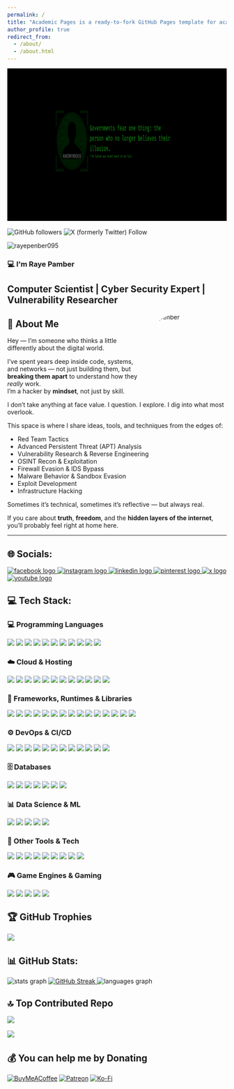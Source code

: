 ```yaml
---
permalink: /
title: "Academic Pages is a ready-to-fork GitHub Pages template for academic personal websites"
author_profile: true
redirect_from: 
  - /about/
  - /about.html
---
```


<img align = "" src="https://github.com/rayepenber095/rayepenber095.github.io/blob/master/images/Governments%20fear%20one%20thing%20the%20person%20who%20no%20longer%20believes%20their%20illusion..png" width="1000" height="350" alt="rayepenber095">

![GitHub followers](https://img.shields.io/github/followers/rayepenber095)
![X (formerly Twitter) Follow](https://img.shields.io/twitter/follow/rayepenber095)
<p align="left"> <img src="https://komarev.com/ghpvc/?username=rayepenber095&label=Profile%20views&color=000000&style=flat" alt="rayepenber095" /> </p>

<h3 align="left">💻 I'm Raye Pamber</h3>
<h2 align="left">Computer Scientist | Cyber Security Expert | Vulnerability Researcher</h2>

<img class="rounded-image" src="https://avatars.githubusercontent.com/u/0000000" alt="rayepenber" style="width: 200px; height: 200px; border-radius: 50%; object-fit: cover;" align="right" />

## 🧠 About Me

Hey — I’m someone who thinks a little differently about the digital world.

I’ve spent years deep inside code, systems, and networks — not just building them, but **breaking them apart** to understand how they *really* work.  
I’m a hacker by **mindset**, not just by skill.

I don’t take anything at face value. I question. I explore. I dig into what most overlook.

This space is where I share ideas, tools, and techniques from the edges of:

<ul>
  <li>Red Team Tactics</li>
  <li>Advanced Persistent Threat (APT) Analysis</li>
  <li>Vulnerability Research & Reverse Engineering</li>
  <li>OSINT Recon & Exploitation</li>
  <li>Firewall Evasion & IDS Bypass</li>
  <li>Malware Behavior & Sandbox Evasion</li>
  <li>Exploit Development</li>
  <li>Infrastructure Hacking</li>
</ul>

Sometimes it’s technical, sometimes it’s reflective — but always real.

If you care about **truth**, **freedom**, and the **hidden layers of the internet**,  
you’ll probably feel right at home here.

---


## 🌐 Socials:

<div align="left">
  <a href="https://facebook.com/rayepenber095" target="_blank">
    <img src="https://img.shields.io/static/v1?message=Facebook&logo=facebook&label=&color=1877F2&logoColor=white&labelColor=&style=for-the-badge" height="27" alt="facebook logo" />
  </a>
  <a href="https://instagram.com/rayepenber095" target="_blank">
    <img src="https://img.shields.io/static/v1?message=Instagram&logo=instagram&label=&color=E4405F&logoColor=white&labelColor=&style=for-the-badge" height="27" alt="instagram logo" />
  </a>
  <a href="https://linkedin.com/in/rayepenber095" target="_blank">
    <img src="https://img.shields.io/static/v1?message=LinkedIn&logo=linkedin&label=&color=0077B5&logoColor=white&labelColor=&style=for-the-badge" height="27" alt="linkedin logo" />
  </a>
  <a href="https://pinterest.com/rayepenber095" target="_blank">
    <img src="https://img.shields.io/static/v1?message=Pinterest&logo=pinterest&label=&color=E60023&logoColor=white&labelColor=&style=for-the-badge" height="27" alt="pinterest logo" />
  </a>
  <a href="https://x.com/rayepenber095" target="_blank">
    <img src="https://img.shields.io/static/v1?message=X&logo=x&label=&color=000000&logoColor=white&labelColor=&style=for-the-badge" height="27" alt="x logo" />
  </a>
  <a href="https://www.youtube.com/@UChsIR4ef1I9FdGCJ1F5DEWg" target="_blank">
    <img src="https://img.shields.io/static/v1?message=YouTube&logo=youtube&label=&color=FF0000&logoColor=white&labelColor=&style=for-the-badge" height="27" alt="youtube logo" />
  </a>
</div>


## 💻 Tech Stack:

<!-- Programming Languages -->
<h3>💻 Programming Languages</h3>
<p align="left">
  <img src="https://img.shields.io/badge/assembly%20script-%23000000.svg?style=for-the-badge&logo=assemblyscript&logoColor=white" />
  <img src="https://img.shields.io/badge/c-%2300599C.svg?style=for-the-badge&logo=c&logoColor=white" />
  <img src="https://img.shields.io/badge/c%23-%23239120.svg?style=for-the-badge&logo=csharp&logoColor=white" />
  <img src="https://img.shields.io/badge/c++-%2300599C.svg?style=for-the-badge&logo=c%2B%2B&logoColor=white" />
  <img src="https://img.shields.io/badge/dart-%230175C2.svg?style=for-the-badge&logo=dart&logoColor=white" />
  <img src="https://img.shields.io/badge/php-%23777BB4.svg?style=for-the-badge&logo=php&logoColor=white" />
  <img src="https://img.shields.io/badge/ruby-%23CC342D.svg?style=for-the-badge&logo=ruby&logoColor=white" />
  <img src="https://img.shields.io/badge/rust-%23000000.svg?style=for-the-badge&logo=rust&logoColor=white" />
  <img src="https://img.shields.io/badge/bash_script-%23121011.svg?style=for-the-badge&logo=gnu-bash&logoColor=white" />
  <img src="https://img.shields.io/badge/python-3670A0?style=for-the-badge&logo=python&logoColor=ffdd54" />
  <img src="https://img.shields.io/badge/PowerShell-%235391FE.svg?style=for-the-badge&logo=powershell&logoColor=white" />
</p>

<!-- Cloud Platforms & Hosting -->
<h3>☁️ Cloud & Hosting</h3>
<p align="left">
  <img src="https://img.shields.io/badge/AWS-%23FF9900.svg?style=for-the-badge&logo=amazon-aws&logoColor=white" />
  <img src="https://img.shields.io/badge/azure-%230072C6.svg?style=for-the-badge&logo=microsoftazure&logoColor=white" />
  <img src="https://img.shields.io/badge/Cloudflare-F38020?style=for-the-badge&logo=Cloudflare&logoColor=white" />
  <img src="https://img.shields.io/badge/netlify-%23000000.svg?style=for-the-badge&logo=netlify&logoColor=#00C7B7" />
  <img src="https://img.shields.io/badge/vercel-%23000000.svg?style=for-the-badge&logo=vercel&logoColor=white" />
  <img src="https://img.shields.io/badge/Oracle-F80000?style=for-the-badge&logo=oracle&logoColor=white" />
  <img src="https://img.shields.io/badge/Openstack-%23f01742.svg?style=for-the-badge&logo=openstack&logoColor=white" />
  <img src="https://img.shields.io/badge/firebase-%23039BE5.svg?style=for-the-badge&logo=firebase" />
  <img src="https://img.shields.io/badge/GoogleCloud-%234285F4.svg?style=for-the-badge&logo=google-cloud&logoColor=white" />
  <img src="https://img.shields.io/badge/heroku-%23430098.svg?style=for-the-badge&logo=heroku&logoColor=white" />
  <img src="https://img.shields.io/badge/linode-00A95C?style=for-the-badge&logo=linode&logoColor=white" />
  <img src="https://img.shields.io/badge/AlibabaCloud-%23FF6701.svg?style=for-the-badge&logo=alibabacloud&logoColor=white" />
</p>

<!-- Frameworks, Runtimes & Libraries -->
<h3>🧰 Frameworks, Runtimes & Libraries</h3>
<p align="left">
  <img src="https://img.shields.io/badge/.NET-5C2D91?style=for-the-badge&logo=.net&logoColor=white" />
  <img src="https://img.shields.io/badge/angular-%23DD0031.svg?style=for-the-badge&logo=angular&logoColor=white" />
  <img src="https://img.shields.io/badge/Anaconda-%2344A833.svg?style=for-the-badge&logo=anaconda&logoColor=white" />
  <img src="https://img.shields.io/badge/Bun-%23000000.svg?style=for-the-badge&logo=bun&logoColor=white" />
  <img src="https://img.shields.io/badge/express.js-%23404d59.svg?style=for-the-badge&logo=express&logoColor=%2361DAFB" />
  <img src="https://img.shields.io/badge/jinja-white.svg?style=for-the-badge&logo=jinja&logoColor=black" />
  <img src="https://img.shields.io/badge/Apache%20Spark-FDEE21?style=for-the-badge&logo=apachespark&logoColor=black" />
  <img src="https://img.shields.io/badge/bootstrap-%238511FA.svg?style=for-the-badge&logo=bootstrap&logoColor=white" />
  <img src="https://img.shields.io/badge/node.js-6DA55F?style=for-the-badge&logo=node.js&logoColor=white" />
  <img src="https://img.shields.io/badge/laravel-%23FF2D20.svg?style=for-the-badge&logo=laravel&logoColor=white" />
  <img src="https://img.shields.io/badge/react-%2320232a.svg?style=for-the-badge&logo=react&logoColor=%2361DAFB" />
  <img src="https://img.shields.io/badge/opencv-%23white.svg?style=for-the-badge&logo=opencv&logoColor=white" />
  <img src="https://img.shields.io/badge/nestjs-%23E0234E.svg?style=for-the-badge&logo=nestjs&logoColor=white" />
  <img src="https://img.shields.io/badge/gutenberg-%23077CB2.svg?style=for-the-badge&logo=gutenberg&logoColor=white" />
  <img src="https://img.shields.io/badge/drupal-%230678BE.svg?style=for-the-badge&logo=drupal&logoColor=white" />
</p>

<!-- DevOps & CI/CD -->
<h3>⚙️ DevOps & CI/CD</h3>
<p align="left">
  <img src="https://img.shields.io/badge/apache-%23D42029.svg?style=for-the-badge&logo=apache&logoColor=white" />
  <img src="https://img.shields.io/badge/Apache%20Ant-A81C7D?style=for-the-badge&logo=Apache%20Ant&logoColor=white" />
  <img src="https://img.shields.io/badge/jenkins-%232C5263.svg?style=for-the-badge&logo=jenkins&logoColor=white" />
  <img src="https://img.shields.io/badge/nginx-%23009639.svg?style=for-the-badge&logo=nginx&logoColor=white" />
  <img src="https://img.shields.io/badge/Apache%20Maven-C71A36?style=for-the-badge&logo=Apache%20Maven&logoColor=white" />
  <img src="https://img.shields.io/badge/apache%20tomcat-%23F8DC75.svg?style=for-the-badge&logo=apache-tomcat&logoColor=black" />
  <img src="https://img.shields.io/badge/github-%23121011.svg?style=for-the-badge&logo=github&logoColor=white" />
  <img src="https://img.shields.io/badge/gitlab-%23181717.svg?style=for-the-badge&logo=gitlab&logoColor=white" />
  <img src="https://img.shields.io/badge/github%20actions-%232671E5.svg?style=for-the-badge&logo=githubactions&logoColor=white" />
  <img src="https://img.shields.io/badge/gitlab%20CI-%23181717.svg?style=for-the-badge&logo=gitlab&logoColor=white" />
  <img src="https://img.shields.io/badge/git-%23F05033.svg?style=for-the-badge&logo=git&logoColor=white" />
  <img src="https://img.shields.io/badge/circleci-%23161616.svg?style=for-the-badge&logo=circleci&logoColor=white" />
</p>

<!-- Databases -->
<h3>🗄️ Databases</h3>
<p align="left">
  <img src="https://img.shields.io/badge/Amazon%20DynamoDB-4053D6?style=for-the-badge&logo=Amazon%20DynamoDB&logoColor=white" />
  <img src="https://img.shields.io/badge/postgres-%23316192.svg?style=for-the-badge&logo=postgresql&logoColor=white" />
  <img src="https://img.shields.io/badge/MariaDB-003545?style=for-the-badge&logo=mariadb&logoColor=white" />
  <img src="https://img.shields.io/badge/sqlite-%2307405e.svg?style=for-the-badge&logo=sqlite&logoColor=white" />
  <img src="https://img.shields.io/badge/mysql-4479A1.svg?style=for-the-badge&logo=mysql&logoColor=white" />
  <img src="https://img.shields.io/badge/Microsoft%20SQL%20Server-CC2927?style=for-the-badge&logo=microsoft%20sql%20server&logoColor=white" />
  <img src="https://img.shields.io/badge/cassandra-%231287B1.svg?style=for-the-badge&logo=apache-cassandra&logoColor=white" />
</p>

<!-- Data Science / ML -->
<h3>📊 Data Science & ML</h3>
<p align="left">
  <img src="https://img.shields.io/badge/pandas-%23150458.svg?style=for-the-badge&logo=pandas&logoColor=white" />
  <img src="https://img.shields.io/badge/PyTorch-%23EE4C2C.svg?style=for-the-badge&logo=PyTorch&logoColor=white" />
  <img src="https://img.shields.io/badge/scikit--learn-%23F7931E.svg?style=for-the-badge&logo=scikit-learn&logoColor=white" />
  <img src="https://img.shields.io/badge/SciPy-%230C55A5.svg?style=for-the-badge&logo=scipy&logoColor=%white" />
  <img src="https://img.shields.io/badge/numpy-%23013243.svg?style=for-the-badge&logo=numpy&logoColor=white" />
</p>

<!-- Other Tools & Tech -->
<h3>🧩 Other Tools & Tech</h3>
<p align="left">
  <img src="https://img.shields.io/badge/Windows%20Terminal-%234D4D4D.svg?style=for-the-badge&logo=windows-terminal&logoColor=white" />
  <img src="https://img.shields.io/badge/CMake-%23008FBA.svg?style=for-the-badge&logo=cmake&logoColor=white" />
  <img src="https://img.shields.io/badge/Meta-%230467DF.svg?style=for-the-badge&logo=Meta&logoColor=white" />
  <img src="https://img.shields.io/badge/wireguard-%2388171A.svg?style=for-the-badge&logo=wireguard&logoColor=white" />
  <img src="https://img.shields.io/badge/splunk-%23000000.svg?style=for-the-badge&logo=splunk&logoColor=white" />
  <img src="https://img.shields.io/badge/Postman-FF6C37?style=for-the-badge&logo=postman&logoColor=white" />
  <img src="https://img.shields.io/badge/Prometheus-E6522C?style=for-the-badge&logo=Prometheus&logoColor=white" />
  <img src="https://img.shields.io/badge/kubernetes-%23326ce5.svg?style=for-the-badge&logo=kubernetes&logoColor=white" />
  <img src="https://img.shields.io/badge/cisco-%23049fd9.svg?style=for-the-badge&logo=cisco&logoColor=black" />
</p>

<!-- Game Development -->
<h3>🎮 Game Engines & Gaming</h3>
<p align="left">
  <img src="https://img.shields.io/badge/riotgames-D32936.svg?style=for-the-badge&logo=riotgames&logoColor=white" />
  <img src="https://img.shields.io/badge/Ubisoft-%23F5F5F5.svg?style=for-the-badge&logo=Ubisoft&logoColor=black" />
  <img src="https://img.shields.io/badge/unity-%23000000.svg?style=for-the-badge&logo=unity&logoColor=white" />
  <img src="https://img.shields.io/badge/unrealengine-%23313131.svg?style=for-the-badge&logo=unrealengine&logoColor=white" />
  <img src="https://img.shields.io/badge/xbox-%23107C10.svg?style=for-the-badge&logo=xbox&logoColor=white" />
</p>

## 🏆 GitHub Trophies
![](https://github-profile-trophy.vercel.app/?username=rayepenber095&theme=shadow_green&no-frame=false&no-bg=false&margin-w=4)

## 📊 GitHub Stats:

<div align="left">
  <img src="https://github-readme-stats.vercel.app/api?username=rayepenber095&hide_title=false&hide_rank=false&show_icons=true&include_all_commits=true&count_private=true&disable_animations=false&theme=shadow_green&locale=en&hide_border=false" height="150" alt="stats graph" />
  
  <a href="https://git.io/streak-stats">
    <img src="https://nirzak-streak-stats.vercel.app/?user=rayepenber095&theme=shadow_green&hide_border=false" height="150" alt="GitHub Streak" />
  </a>
  
  <img src="https://github-readme-stats.vercel.app/api/top-langs/?username=rayepenber095&locale=en&hide_title=false&layout=compact&card_width=500&langs_count=20&theme=shadow_green&hide_border=false" height="300" width="400" alt="languages graph" />
</div>


## 🔝 Top Contributed Repo
![](https://github-contributor-stats.vercel.app/api?username=rayepenber095&limit=5&theme=shadow_green&combine_all_yearly_contributions=true)

[![](https://visitcount.itsvg.in/api?id=rayepenber095&icon=0&color=3)](https://visitcount.itsvg.in)

## 💰 You can help me by Donating

[![BuyMeACoffee](https://img.shields.io/badge/Buy%20Me%20a%20Coffee-ffdd00?style=for-the-badge&logo=buy-me-a-coffee&logoColor=black)](https://buymeacoffee.com/rayepenber) [![Patreon](https://img.shields.io/badge/Patreon-F96854?style=for-the-badge&logo=patreon&logoColor=white)](https://patreon.com/rayepenber095) [![Ko-Fi](https://img.shields.io/badge/Ko--fi-F16061?style=for-the-badge&logo=ko-fi&logoColor=white)](https://ko-fi.com/rayepenber095) 
